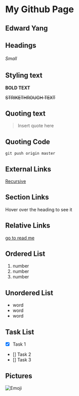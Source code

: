 # My Github Page
## Edward Yang
## Headings
###### Small

## Styling text
**BOLD TEXT**

~~STRIKETHROUGH TEXT~~

## Quoting text
> Insert quote here

## Quoting Code
`git push origin master`

## External Links
[Recursive](https://edwardyang12.github.io/User/)

## Section Links
Hover over the heading to see it

## Relative Links
[go to read me](README.md)

## Ordered List
1. number
2. number
3. number

## Unordered List
- word
- word 
- word

## Task List
- [x] Task 1
- [] Task 2
- [] Task 3

## Pictures
![Emoji](https://cdn.shopify.com/s/files/1/1061/1924/products/Tongue_Out_Emoji_with_Winking_Eye_876290ec-609b-498e-84ae-b195218ea438_grande.png?v=1571606036)